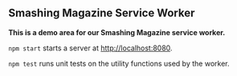 ## Smashing Magazine Service Worker

**This is a demo area for our Smashing Magazine service worker.**

`npm start` starts a server at <http://localhost:8080>.

`npm test` runs unit tests on the utility functions used by the worker.
